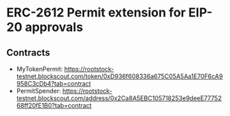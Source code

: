 # ERC-2612 Permit extension for EIP-20 approvals



## Contracts
- MyTokenPermit: https://rootstock-testnet.blockscout.com/token/0xD936f608336a675C05A5Aa1E70F6cA9958C3cDb4?tab=contract
- PermitSpender: https://rootstock-testnet.blockscout.com/address/0x2Ca8A5EBC105718253e9deeE7775268ff20fE1B0?tab=contract